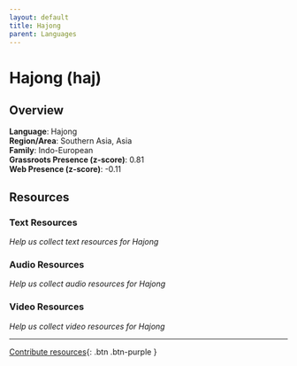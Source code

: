 ```yaml
---
layout: default
title: Hajong
parent: Languages
---
```


# Hajong (haj)

## Overview

**Language**: Hajong  
**Region/Area**: Southern Asia, Asia  
**Family**: Indo-European  
**Grassroots Presence (z-score)**: 0.81  
**Web Presence (z-score)**: -0.11  

## Resources

### Text Resources
*Help us collect text resources for Hajong*

### Audio Resources
*Help us collect audio resources for Hajong*

### Video Resources
*Help us collect video resources for Hajong*

---

[Contribute resources](https://forms.office.com/e/1SfLJx3u1r){: .btn .btn-purple }
